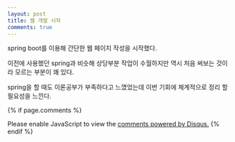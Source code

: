 ```yaml
---
layout: post
title: 웹 개발 시작
comments: true
---
```


spring boot를 이용해 간단한 웹 페이지 작성을 시작했다.

이전에 사용했던 spring과 비슷해 상당부분 작업이 수월하지만 역시 처음 써보는 것이라 모르는 부분이 꽤 있다.

spring을 할 때도 이론공부가 부족하다고 느꼈었는데 이번 기회에 체계적으로 정리 할 필요성을 느낀다.

{% if page.comments %}
<div id="disqus_thread"></div>
<script>

/**
*  RECOMMENDED CONFIGURATION VARIABLES: EDIT AND UNCOMMENT THE SECTION BELOW TO INSERT DYNAMIC VALUES FROM YOUR PLATFORM OR CMS.
*  LEARN WHY DEFINING THESE VARIABLES IS IMPORTANT: https://disqus.com/admin/universalcode/#configuration-variables*/
/*
var disqus_config = function () {
this.page.url = PAGE_URL;  // Replace PAGE_URL with your page's canonical URL variable
this.page.identifier = PAGE_IDENTIFIER; // Replace PAGE_IDENTIFIER with your page's unique identifier variable
};
*/
(function() { // DON'T EDIT BELOW THIS LINE
var d = document, s = d.createElement('script');
s.src = 'https://sjh90.disqus.com/embed.js';
s.setAttribute('data-timestamp', +new Date());
(d.head || d.body).appendChild(s);
})();
</script>
<noscript>Please enable JavaScript to view the <a href="https://disqus.com/?ref_noscript">comments powered by Disqus.</a></noscript>
{% endif %}